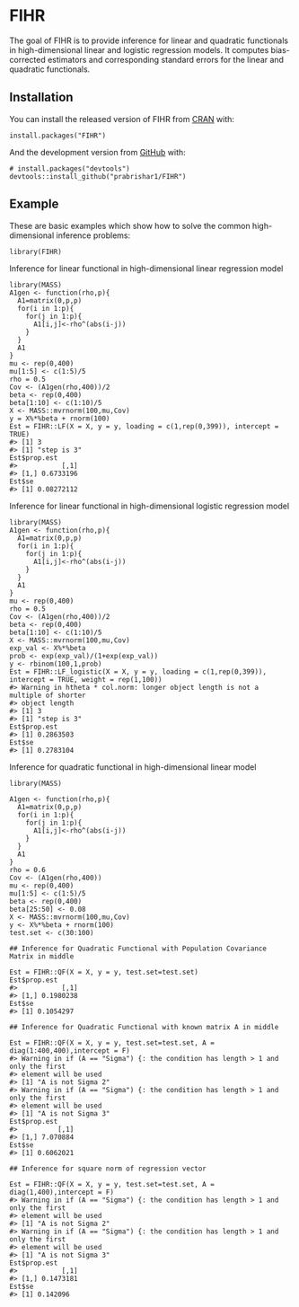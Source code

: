 
<!-- README.md is generated from README.Rmd. Please edit that file -->

FIHR
====

<!-- badges: start -->
<!-- badges: end -->

The goal of FIHR is to provide inference for linear and quadratic
functionals in high-dimensional linear and logistic regression models.
It computes bias-corrected estimators and corresponding standard errors
for the linear and quadratic functionals.

Installation
------------

You can install the released version of FIHR from
[CRAN](https://CRAN.R-project.org) with:

    install.packages("FIHR")

And the development version from [GitHub](https://github.com/) with:

    # install.packages("devtools")
    devtools::install_github("prabrishar1/FIHR")

Example
-------

These are basic examples which show how to solve the common
high-dimensional inference problems:

    library(FIHR)

Inference for linear functional in high-dimensional linear regression
model


    library(MASS)
    A1gen <- function(rho,p){
      A1=matrix(0,p,p)
      for(i in 1:p){
        for(j in 1:p){
          A1[i,j]<-rho^(abs(i-j))
        } 
      }
      A1
    }
    mu <- rep(0,400)
    mu[1:5] <- c(1:5)/5
    rho = 0.5
    Cov <- (A1gen(rho,400))/2
    beta <- rep(0,400)
    beta[1:10] <- c(1:10)/5
    X <- MASS::mvrnorm(100,mu,Cov)
    y = X%*%beta + rnorm(100)
    Est = FIHR::LF(X = X, y = y, loading = c(1,rep(0,399)), intercept = TRUE)
    #> [1] 3
    #> [1] "step is 3"
    Est$prop.est
    #>           [,1]
    #> [1,] 0.6733196
    Est$se
    #> [1] 0.08272112

Inference for linear functional in high-dimensional logistic regression
model

    library(MASS)
    A1gen <- function(rho,p){
      A1=matrix(0,p,p)
      for(i in 1:p){
        for(j in 1:p){
          A1[i,j]<-rho^(abs(i-j))
        } 
      }
      A1
    }
    mu <- rep(0,400)
    rho = 0.5
    Cov <- (A1gen(rho,400))/2
    beta <- rep(0,400)
    beta[1:10] <- c(1:10)/5
    X <- MASS::mvrnorm(100,mu,Cov)
    exp_val <- X%*%beta
    prob <- exp(exp_val)/(1+exp(exp_val))
    y <- rbinom(100,1,prob)
    Est = FIHR::LF_logistic(X = X, y = y, loading = c(1,rep(0,399)), intercept = TRUE, weight = rep(1,100))
    #> Warning in htheta * col.norm: longer object length is not a multiple of shorter
    #> object length
    #> [1] 3
    #> [1] "step is 3"
    Est$prop.est
    #> [1] 0.2863503
    Est$se
    #> [1] 0.2783104

Inference for quadratic functional in high-dimensional linear model

    library(MASS)

    A1gen <- function(rho,p){
      A1=matrix(0,p,p)
      for(i in 1:p){
        for(j in 1:p){
          A1[i,j]<-rho^(abs(i-j))
        } 
      }
      A1
    }
    rho = 0.6
    Cov <- (A1gen(rho,400))
    mu <- rep(0,400)
    mu[1:5] <- c(1:5)/5
    beta <- rep(0,400)
    beta[25:50] <- 0.08
    X <- MASS::mvrnorm(100,mu,Cov)
    y <- X%*%beta + rnorm(100)
    test.set <- c(30:100)

    ## Inference for Quadratic Functional with Population Covariance Matrix in middle

    Est = FIHR::QF(X = X, y = y, test.set=test.set)
    Est$prop.est
    #>           [,1]
    #> [1,] 0.1980238
    Est$se
    #> [1] 0.1054297

    ## Inference for Quadratic Functional with known matrix A in middle

    Est = FIHR::QF(X = X, y = y, test.set=test.set, A = diag(1:400,400),intercept = F)
    #> Warning in if (A == "Sigma") {: the condition has length > 1 and only the first
    #> element will be used
    #> [1] "A is not Sigma 2"
    #> Warning in if (A == "Sigma") {: the condition has length > 1 and only the first
    #> element will be used
    #> [1] "A is not Sigma 3"
    Est$prop.est
    #>          [,1]
    #> [1,] 7.070884
    Est$se
    #> [1] 0.6062021

    ## Inference for square norm of regression vector

    Est = FIHR::QF(X = X, y = y, test.set=test.set, A = diag(1,400),intercept = F)
    #> Warning in if (A == "Sigma") {: the condition has length > 1 and only the first
    #> element will be used
    #> [1] "A is not Sigma 2"
    #> Warning in if (A == "Sigma") {: the condition has length > 1 and only the first
    #> element will be used
    #> [1] "A is not Sigma 3"
    Est$prop.est
    #>           [,1]
    #> [1,] 0.1473181
    Est$se
    #> [1] 0.142096
